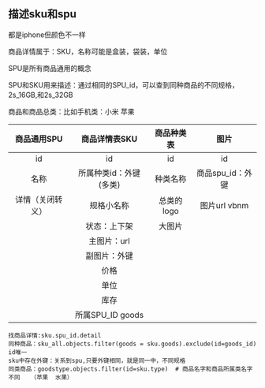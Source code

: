 ## 描述sku和spu

都是iphone但颜色不一样

商品详情属于：SKU，名称可能是盒装，袋装，单位

SPU是所有商品通用的概念

SPU和SKU用来描述：通过相同的SPU_id，可以查到同种商品的不同规格，2s_16GB,和2s_32GB

商品和商品总类：比如手机类：小米 苹果

|   商品通用SPU    |     商品详情表SKU      | 商品种类表 |       图片       |
| :--------------: | :--------------------: | :--------: | :--------------: |
|        id        |           id           |     id     |        id        |
|       名称       | 所属种类id：外键(多类) |  种类名称  | 商品spu_id：外键 |
| 详情（关闭转义） |       规格小名称       | 总类的logo |   图片url vbnm   |
|                  |      状态：上下架      |   大图片   |                  |
|                  |      主图片：url       |            |                  |
|                  |      副图片：外键      |            |                  |
|                  |          价格          |            |                  |
|                  |          单位          |            |                  |
|                  |          库存          |            |                  |
|                  |    所属SPU_ID goods    |            |                  |

```
找商品详情:sku.spu_id.detail
同种商品：sku_all.objects.filter(goods = sku.goods).exclude(id=goods_id) id唯一
sku中存在外键：关系到spu,只要外键相同，就是同一中，不同规格
同类商品：goodstype.objects.filter(id=sku.type)  # 商品名字和商品所属类名字不同   （苹果  水果）

```

